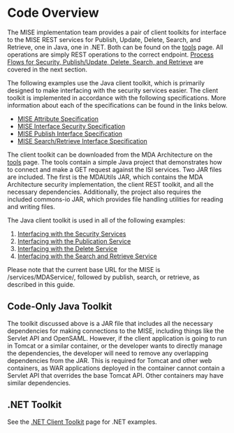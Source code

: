 <h1 class="with-tabs">Code Overview</h1>

<p>The MISE implementation team provides a pair of client toolkits for
  interface to the MISE REST services for Publish, Update, Delete, Search, and
  Retrieve, one in Java, one in .NET. Both can be found on the
  <a href="/drupal/tools">tools</a> page. All operations are simply REST
  operations to the correct endpoint. <a href="process-flows.md">Process Flows
  for Security, Publish/Update, Delete, Search, and Retrieve</a> are covered
  in the next section.</p>

<p>The following examples use the Java client toolkit, which is primarily
  designed to make interfacing with the security services easier. The client
  toolkit is implemented in accordance with the following specifications. More
  information about each of the specifications can be found in the links
  below.</p>

<ul><li><a href="attribute-spec.md">MISE Attribute Specification</a>
</li><li><a href="security-spec.md">MISE Interface Security Specification</a>
</li><li><a href="publish-spec.md">MISE Publish Interface Specification</a>
</li><li><a href="search-retrieve-spec.md">MISE Search/Retrieve Interface
Specification</a>
</li></ul>

<p>The client toolkit can be downloaded from the MDA Architecture on the
<a href="/drupal/tools">tools</a> page. The tools contain a simple Java
project that demonstrates how to connect and make a GET request against the
ISI services. Two JAR files are included. The first is the MDAUtils JAR, which
contains the MDA Architecture security implementation, the client REST
toolkit, and all the necessary dependencies. Additionally, the project also
requires the included commons-io JAR, which provides file handling utilities
for reading and writing files.</p>

<p>The Java client toolkit is used in all of the following examples:</p>

<ol><li><a href="security-services-interfacing.md">Interfacing with the
  Security Services</a>
</li><li><a href="publish-service-interfacing.md">Interfacing with the
Publication Service</a>
</li><li><a href="delete-service-interfacing.md">Interfacing with the Delete
Service</a>
</li><li><a href="search-service-interfacing.md">Interfacing with the Search
and Retrieve Service</a>
</li></ol>

<p>Please note that the current base URL for the MISE is 
  /services/MDAService/, followed by publish, search, or retrieve, as
  described in this guide.</p>

<h2>Code-Only Java Toolkit</h2>

<p>The toolkit discussed above is a JAR file that includes all the necessary
  dependencies for making connections to the MISE, including things like the
  Servlet API and OpenSAML. However, if the client application is going to run
  in Tomcat or a similar container, or the developer wants to directly manage
  the dependencies, the developer will need to remove any overlapping
  dependencies from the JAR. This is required for Tomcat and other web
  containers, as WAR applications deployed in the container cannot contain a
  Servlet API that overrides the base Tomcat API. Other containers may have
  similar dependencies.</p>

<h2>.NET Toolkit</h2>

<p>See the <a href="/drupal/dotnet">.NET Client Toolkit</a> page for .NET
  examples.</p>